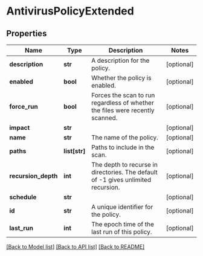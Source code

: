 # AntivirusPolicyExtended

## Properties
Name | Type | Description | Notes
------------ | ------------- | ------------- | -------------
**description** | **str** | A description for the policy. | [optional] 
**enabled** | **bool** | Whether the policy is enabled. | [optional] 
**force_run** | **bool** | Forces the scan to run regardless of whether the files were recently scanned. | [optional] 
**impact** | **str** |  | [optional] 
**name** | **str** | The name of the policy. | [optional] 
**paths** | **list[str]** | Paths to include in the scan. | [optional] 
**recursion_depth** | **int** | The depth to recurse in directories.  The default of -1 gives unlimited recursion. | [optional] 
**schedule** | **str** |  | [optional] 
**id** | **str** | A unique identifier for the policy. | [optional] 
**last_run** | **int** | The epoch time of the last run of this policy. | [optional] 

[[Back to Model list]](../README.md#documentation-for-models) [[Back to API list]](../README.md#documentation-for-api-endpoints) [[Back to README]](../README.md)


